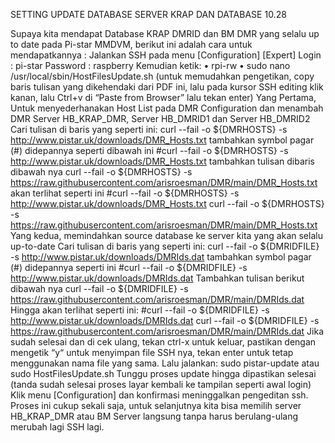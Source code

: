SETTING UPDATE DATABASE SERVER KRAP DAN DATABASE 10.28

Supaya kita mendapat Database KRAP DMRID dan BM DMR yang selalu up to date pada Pi-star MMDVM, berikut ini adalah cara untuk mendapatkannya :
Jalankan SSH pada menu [Configuration] [Expert]
Login		: pi-star
Password	: raspberry
Kemudian ketik:
•	rpi-rw
•	sudo nano /usr/local/sbin/HostFilesUpdate.sh
(untuk memudahkan pengetikan, copy baris tulisan yang dikehendaki dari PDF ini, lalu pada kursor SSH editing klik kanan, lalu Ctrl+v di “Paste from Browser” lalu tekan enter)
Yang Pertama, Untuk menyederhanakan Host List pada DMR Configuration dan menambah DMR Server HB_KRAP_DMR, Server HB_DMRID1 dan Server HB_DMRID2 Cari tulisan di baris yang seperti ini:
curl --fail -o ${DMRHOSTS} -s http://www.pistar.uk/downloads/DMR_Hosts.txt tambahkan symbol pagar (#) didepannya seperti dibawah ini
#curl --fail -o ${DMRHOSTS} -s http://www.pistar.uk/downloads/DMR_Hosts.txt tambahkan tulisan dibaris dibawah nya
curl --fail -o ${DMRHOSTS} -s https://raw.githubusercontent.com/arisroesman/DMR/main/DMR_Hosts.txt
akan terlihat seperti ini
#curl --fail -o ${DMRHOSTS} -s http://www.pistar.uk/downloads/DMR_Hosts.txt
curl --fail -o ${DMRHOSTS} -s https://raw.githubusercontent.com/arisroesman/DMR/main/DMR_Hosts.txt
Yang kedua, memindahkan source database ke server kita yang akan selalu up-to-date
Cari tulisan di baris yang seperti ini:
curl --fail -o ${DMRIDFILE} -s http://www.pistar.uk/downloads/DMRIds.dat tambahkan symbol pagar (#) didepannya seperti ini
#curl --fail -o ${DMRIDFILE} -s http://www.pistar.uk/downloads/DMRIds.dat Tambahkan tulisan berikut dibawah nya
curl --fail -o ${DMRIDFILE} -s https://raw.githubusercontent.com/arisroesman/DMR/main/DMRIds.dat
Hingga akan terlihat seperti ini:
#curl --fail -o ${DMRIDFILE} -s http://www.pistar.uk/downloads/DMRIds.dat
curl --fail -o ${DMRIDFILE} -s https://raw.githubusercontent.com/arisroesman/DMR/main/DMRIds.dat
Jika sudah selesai dan di cek ulang, tekan ctrl-x untuk keluar, pastikan dengan mengetik “y“ untuk menyimpan file SSH nya, tekan enter untuk tetap menggunakan nama file yang sama.
Lalu jalankan:
sudo pistar-update
atau
sudo HostFilesUpdate.sh
Tunggu proses update hingga dipastikan selesai (tanda sudah selesai proses layar kembali ke tampilan seperti awal login)
Klik menu [Configuration] dan konfirmasi meninggalkan pengeditan ssh.
Proses ini cukup sekali saja, untuk selanjutnya kita bisa memilih server HB_KRAP_DMR atau BM Server langsung tanpa harus berulang-ulang merubah lagi SSH lagi.
